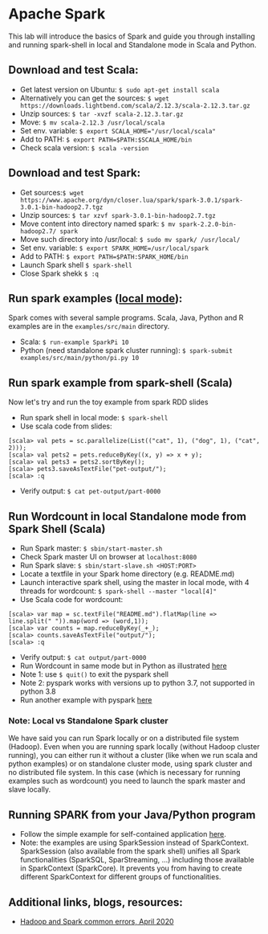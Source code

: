 # Apache Spark
This lab will introduce the basics of Spark and guide you through installing and running spark-shell in local and Standalone mode in Scala and Python.

## Download and test Scala:

  - Get latest version on Ubuntu:  `$ sudo apt-get install scala`
  - Alternatively you can get the sources: `$ wget https://downloads.lightbend.com/scala/2.12.3/scala-2.12.3.tar.gz`
  - Unzip sources: `$ tar -xvzf scala-2.12.3.tar.gz `
  - Move: `$ mv scala-2.12.3 /usr/local/scala`
  - Set env. variable: `$ export SCALA_HOME="/usr/local/scala" `
  - Add to PATH: `$ export PATH=$PATH:$SCALA_HOME/bin `
  - Check scala version: `$ scala -version`

<!-- Scala MACOS: https://medium.com/@djamaldg/how-to-install-scala-on-macos-5771d55339cb-->

## Download and test Spark:
  - Get sources:`$ wget https://www.apache.org/dyn/closer.lua/spark/spark-3.0.1/spark-3.0.1-bin-hadoop2.7.tgz`
  - Unzip sources: `$ tar xzvf spark-3.0.1-bin-hadoop2.7.tgz`
  - Move content into directory named spark: `$ mv spark-2.2.0-bin-hadoop2.7/ spark` 
  - Move such directory into /usr/local: `$ sudo mv spark/ /usr/local/`
  - Set env. variable: `$ export SPARK_HOME=/usr/local/spark`
  - Add to PATH: `$ export PATH=$PATH:SPARK_HOME/bin`
  - Launch Spark shell `$ spark-shell `
  - Close Spark shekk `$ :q `

## Run spark examples ([local mode](http://spark.apache.org/docs/latest/)):
Spark comes with several sample programs. Scala, Java, Python and R examples are in the `examples/src/main` directory. 
  - Scala: `$ run-example SparkPi 10`
  - Python (need standalone spark cluster running): `$ spark-submit examples/src/main/python/pi.py 10`

## Run spark example from spark-shell (Scala)
Now let's try and run the toy example from spark RDD slides
  - Run spark shell in local mode: `$ spark-shell`
  - Use scala code from slides:

```
[scala> val pets = sc.parallelize(List(("cat", 1), ("dog", 1), ("cat", 2)));
[scala> val pets2 = pets.reduceByKey((x, y) => x + y);
[scala> val pets3 = pets2.sortByKey();
[scala> pets3.saveAsTextFile("pet-output/");
[scala> :q
```
  - Verify output: `$ cat pet-output/part-0000 `
  
## Run Wordcount in local Standalone mode from Spark Shell (Scala)
 * Run Spark master: `$ sbin/start-master.sh`
 * Check Spark master UI on browser at `localhost:8080`
 * Run Spark slave: `$ sbin/start-slave.sh <HOST:PORT> `
 * Locate a textfile in your Spark home directory (e.g. README.md)
 * Launch interactive spark shell, using the master in local mode, with 4 threads for wordcount: `$ spark-shell --master "local[4]" `
 * Use Scala code for wordcount: <!--https://www.tutorialkart.com/apache-spark/scala-spark-shell-example/-->

 ```
 [scala> var map = sc.textFile("README.md").flatMap(line => line.split(" ")).map(word => (word,1));
 [scala> var counts = map.reduceByKey(_+_);
 [scala> counts.saveAsTextFile("output/");
 [scala> :q
```
 * Verify output: `$ cat output/part-0000 `
 * Run Wordcount in same mode but in Python as illustrated [here](https://www.tutorialkart.com/apache-spark/python-spark-shell-pyspark-example/)
 * Note 1: use `$ quit()` to exit the pyspark shell
 * Note 2: pyspark works with versions up to python 3.7, not supported in python 3.8 
 * Run another example with pyspark [here](https://spark.apache.org/docs/latest/quick-start.html#basics)

### Note: Local vs Standalone Spark cluster 
We have said you can run Spark locally or on a distributed file system (Hadoop). Even when you are running spark locally (without Hadoop cluster running), you can either run it without a cluster (like when we run scala and python examples) or on standalone cluster mode, using spark cluster and no distributed file system. In this case (which is necessary for running examples such as wordcount) you need to launch the spark master and slave locally.

<!--MAC OS X
https://www.tutorialkart.com/apache-spark/how-to-install-spark-on-mac-os/-->
<!-- Spark wordcount example video: https://www.youtube.com/watch?v=HQTB3hlLD6E -->

## Running SPARK from your Java/Python program
 * Follow the simple example for self-contained application [here](https://spark.apache.org/docs/latest/quick-start.html#basics).
 * Note: the examples are using SparkSession instead of SparkContext. SparkSession (also available from the spark shell) unifies all Spark functionalities (SparkSQL, SparStreaming, ...) including those available in SparkContext (SparkCore). It prevents you from having to create different SparkContext for different groups of functionalities.

## Additional links, blogs, resources:
 * [Hadoop and Spark common errors, April 2020](https://medium.com/analytics-vidhya/9-issues-ive-encountered-when-setting-up-a-hadoop-spark-cluster-for-the-first-time-87b023624a43)

